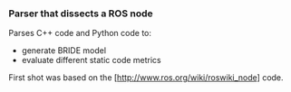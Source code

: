 ### Parser that dissects a ROS node ###

Parses C++ code and Python code to:

* generate BRIDE model
* evaluate different static code metrics

First shot was based on the [http://www.ros.org/wiki/roswiki_node] code.